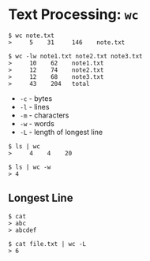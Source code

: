 # Text Processing: `wc`

```
$ wc note.txt
>     5    31     146    note.txt
```

```
$ wc -lw note1.txt note2.txt note3.txt
>     10    62    note1.txt
>     12    74    note2.txt
>     12    68    note3.txt
>     43    204   total
```

* `-c` - bytes
* `-l` - lines
* `-m` - characters
* `-w` - words
* `-L` - length of longest line

```
$ ls | wc
>     4    4    20
```

```
$ ls | wc -w
> 4
```

## Longest Line

```
$ cat
> abc
> abcdef

$ cat file.txt | wc -L
> 6
```